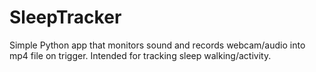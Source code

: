 # SleepTracker
Simple Python app that monitors sound and records webcam/audio into mp4 file on trigger. Intended for tracking sleep walking/activity.
